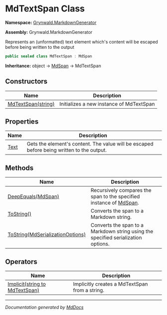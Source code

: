 ﻿# MdTextSpan Class

**Namespace:** [Grynwald.MarkdownGenerator](../index.md)

**Assembly:** Grynwald.MarkdownGenerator

Represents an (unformatted) text element which's content will be escaped before being written to the output

```csharp
public sealed class MdTextSpan : MdSpan
```

**Inheritance:** object → [MdSpan](../MdSpan/index.md) → MdTextSpan

## Constructors

| Name                                        | Description                              |
| ------------------------------------------- | ---------------------------------------- |
| [MdTextSpan(string)](constructors/index.md) | Initializes a new instance of MdTextSpan |

## Properties

| Name                       | Description                                                                               |
| -------------------------- | ----------------------------------------------------------------------------------------- |
| [Text](properties/Text.md) | Gets the element's content. The value will be escaped before being written to the output. |

## Methods

| Name                                                                                   | Description                                                                              |
| -------------------------------------------------------------------------------------- | ---------------------------------------------------------------------------------------- |
| [DeepEquals(MdSpan)](methods/DeepEquals.md)                                            | Recursively compares the span to the specified instance of [MdSpan](../MdSpan/index.md). |
| [ToString()](methods/ToString.md#tostring)                                             | Converts the span to a Markdown string.                                                  |
| [ToString(MdSerializationOptions)](methods/ToString.md#tostringmdserializationoptions) | Converts the span to a Markdown string using the specified serialization options.        |

## Operators

| Name                                                    | Description                                    |
| ------------------------------------------------------- | ---------------------------------------------- |
| [Implicit(string to MdTextSpan)](operators/Implicit.md) | Implicitly creates a MdTextSpan from a string. |

___

*Documentation generated by [MdDocs](https://github.com/ap0llo/mddocs)*
